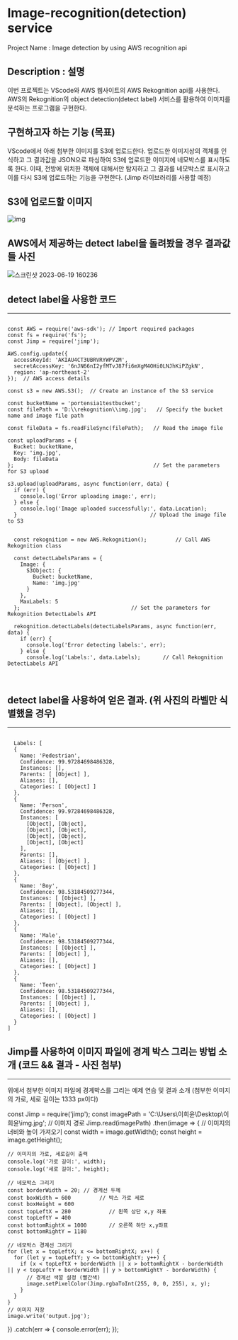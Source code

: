 # Image-recognition(detection) service
Project Name : Image detection by using AWS recognition api

## Description : 설명
이번 프로젝트는 VScode와 AWS 웹사이트의 AWS Rekognition api를 사용한다.
AWS의 Rekognition의 object detection(detect label) 서비스를 활용하여 이미지를 분석하는 프로그램을 구현한다.

## 구현하고자 하는 기능 (목표)
VScode에서 아래 첨부한 이미지를 S3에 업로드한다.
업로드한 이미지상의 객체를 인식하고 그 결과값을 JSON으로 파싱하여 S3에 업로드한 이미지에 네모박스를 표시하도록 한다.
이때, 전방에 위치한 객체에 대해서만 탐지하고 그 결과를 네모박스로 표시하고 이를 다시 S3에 업로드하는 기능을 구현한다. (Jimp 라이브러리를 사용할 예정)


## S3에 업로드할 이미지
![img](https://github.com/dude1599/Image-recognition-detection-service/assets/133233495/2789dead-c300-4bda-9288-b06dd1b98b8c)

## AWS에서 제공하는 detect label을 돌려봤을 경우 결과값들 사진
![스크린샷 2023-06-19 160236](https://github.com/dude1599/Image-recognition-detection-service/assets/133233495/9ec9b1d2-2f04-435a-ae36-073ea454eaa8)


## detect label을 사용한 코드
-----------------------------------------------------------------------------------------------
<pre>
<code>
const AWS = require('aws-sdk'); // Import required packages
const fs = require('fs');
const Jimp = require('jimp');

AWS.config.update({
  accessKeyId: 'AKIAU4CT3UBRVRYWPV2M',
  secretAccessKey: '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',
  region: 'ap-northeast-2'
});  // AWS access details

const s3 = new AWS.S3();  // Create an instance of the S3 service

const bucketName = 'portensia1testbucket';
const filePath = 'D:\\rekognition\\img.jpg';   // Specify the bucket name and image file path

const fileData = fs.readFileSync(filePath);   // Read the image file

const uploadParams = {          
  Bucket: bucketName,
  Key: 'img.jpg',
  Body: fileData
};                                            // Set the parameters for S3 upload

s3.upload(uploadParams, async function(err, data) {
  if (err) {
    console.log('Error uploading image:', err);
  } else {
    console.log('Image uploaded successfully:', data.Location);
  }                                          // Upload the image file to S3

 
  const rekognition = new AWS.Rekognition();         // Call AWS Rekognition class

  const detectLabelsParams = {
    Image: {
      S3Object: {
        Bucket: bucketName,
        Name: 'img.jpg'
      }
    },
    MaxLabels: 5
  };                                   // Set the parameters for Rekognition DetectLabels API

  rekognition.detectLabels(detectLabelsParams, async function(err, data) {
    if (err) {
      console.log('Error detecting labels:', err);
    } else {
      console.log('Labels:', data.Labels);       // Call Rekognition DetectLabels API

</code>
</pre>

  
## detect label을 사용하여 얻은 결과. (위 사진의 라벨만 식별했을 경우)
----------------------------------------------------------------------------------------------------------
<pre><code>
  Labels: [
  {
    Name: 'Pedestrian',
    Confidence: 99.97284698486328,
    Instances: [],
    Parents: [ [Object] ],
    Aliases: [],
    Categories: [ [Object] ]
  },
  {
    Name: 'Person',
    Confidence: 99.97284698486328,
    Instances: [
      [Object], [Object],
      [Object], [Object],
      [Object], [Object],
      [Object], [Object]
    ],
    Parents: [],
    Aliases: [ [Object] ],
    Categories: [ [Object] ]
  },
  {
    Name: 'Boy',
    Confidence: 98.53184509277344,
    Instances: [ [Object] ],
    Parents: [ [Object], [Object] ],
    Aliases: [],
    Categories: [ [Object] ]
  },
  {
    Name: 'Male',
    Confidence: 98.53184509277344,
    Instances: [ [Object] ],
    Parents: [ [Object] ],
    Aliases: [],
    Categories: [ [Object] ]
  },
  {
    Name: 'Teen',
    Confidence: 98.53184509277344,
    Instances: [ [Object] ],
    Parents: [ [Object] ],
    Aliases: [],
    Categories: [ [Object] ]
  }
]
</code></pre>

  
  ## Jimp를 사용하여 이미지 파일에 경계 박스 그리는 방법 소개 (코드 && 결과 - 사진 첨부)
  -----------------------------------------------------------------------------------------------
  위에서 첨부한 이미지 파일에 경계박스를 그리는 예제 연습 및 결과 소개
  (첨부한 이미지의 가로, 세로 길이는 1333 px이다)
  
  const Jimp = require('jimp');
  const imagePath = 'C:\\Users\\이희윤\\Desktop\\이희윤\\img.jpg';  // 이미지 경로
Jimp.read(imagePath)
  .then(image => {
    // 이미지의 너비와 높이 가져오기
    const width = image.getWidth();
    const height = image.getHeight();

    // 이미지의 가로, 세로길이 출력
    console.log('가로 길이:', width);
    console.log('세로 길이:', height);

    // 네모박스 그리기
    const borderWidth = 20; // 경계선 두께
    const boxWidth = 600         // 박스 가로 세로
    const boxHeight = 600
    const topLeftX = 280            // 왼쪽 상단 x,y 좌표
    const topLeftY = 400
    const bottomRightX = 1000       // 오른쪽 하단 x,y좌표
    const bottomRightY = 1180

    // 네모박스 경계선 그리기
    for (let x = topLeftX; x <= bottomRightX; x++) {
      for (let y = topLeftY; y <= bottomRightY; y++) {
        if (x < topLeftX + borderWidth || x > bottomRightX - borderWidth || y < topLeftY + borderWidth || y > bottomRightY - borderWidth) {
          // 경계선 색깔 설정 (빨간색)
          image.setPixelColor(Jimp.rgbaToInt(255, 0, 0, 255), x, y);
        }
      }
    }
    // 이미지 저장
    image.write('output.jpg');
  })
  .catch(err => {
    console.error(err);
  });



   

  
